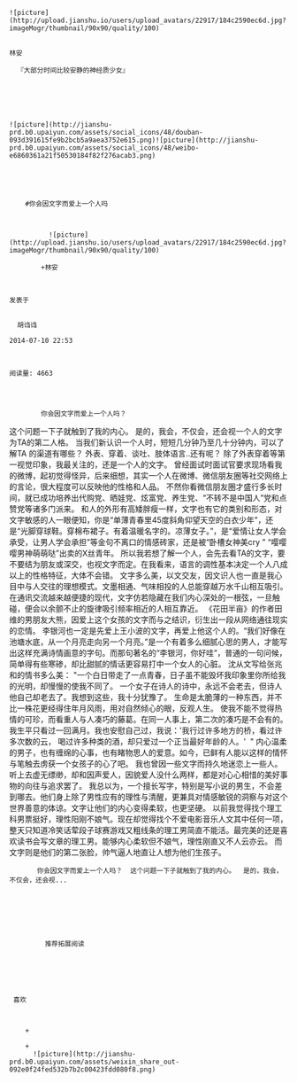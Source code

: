 
    
  
    ![picture](http://upload.jianshu.io/users/upload_avatars/22917/184c2590ec6d.jpg?imageMogr/thumbnail/90x90/quality/100)
    

    林安
  
      『大部分时间比较安静的神经质少女』




  
  
    ![picture](http://jianshu-prd.b0.upaiyun.com/assets/social_icons/48/douban-093d391615fe9b2bcb5a9aea3752e615.png)![picture](http://jianshu-prd.b0.upaiyun.com/assets/social_icons/48/weibo-e6860361a21f50530184f82f276acab3.png)
  


    
      
        #你会因文字而爱上一个人吗
        
          
            
              ![picture](http://upload.jianshu.io/users/upload_avatars/22917/184c2590ec6d.jpg?imageMogr/thumbnail/90x90/quality/100)
            
            +林安
        
        
    
    发表于 

    
      胡诌诌

    2014-07-10 22:53

    

    阅读量: 4663
  


        
            你会因文字而爱上一个人吗？
  这个问题一下子就触到了我的内心。
  是的，我会，不仅会，还会视一个人的文字为TA的第二人格。
  当我们新认识一个人时，短短几分钟乃至几十分钟内，可以了解TA 的渠道有哪些？
  外表、穿着、谈吐、肢体语言..还有呢？
  除了外表穿着等第一视觉印象，我最关注的，还是一个人的文字。
  曾经面试时面试官要求现场看我的微博，起初觉得怪异，后来细想，其实一个人在微博、微信朋友圈等社交网络上的言论，很大程度可以反映他的性格和人品。
  不然你看微信朋友圈才盛行多长时间，就已成功培养出代购党、晒娃党、炫富党、养生党、“不转不是中国人”党和点赞党等诸多门派来。
  和人的外形有高矮胖瘦一样，文字也有它的类别和形态，对文字敏感的人一眼便知，你是“单薄青春里45度斜角仰望天空的白衣少年”，还是“光脚穿球鞋。穿棉布裙子。有着温暖名字的。凉薄女子。”，是“爱情让女人学会承受，让男人学会承担”等金句不离口的情感砖家，还是被“卧槽女神美cry ” “嘤嘤嘤男神萌萌哒”出卖的X丝青年。
  所以我若想了解一个人，会先去看TA的文字，要不要结为朋友或深交，也视文字而定。在我看来，语言的调性基本决定一个人八成以上的性格特征，大体不会错。
  文字多么美，以文交友，因文识人也一直是我心目中与人交往的理想模式。文墨相通、气味相投的人总能穿越万水千山相互吸引。在通讯交流越来越便捷的现代，文字仿若隐藏在我们内心深处的一根弦，一旦触碰，便会以余颤不止的旋律吸引频率相近的人相互靠近。
  《花田半亩》的作者田维的男朋友大熊，因爱上这个女孩的文字而与之结识，衍生出一段从网络通往现实的恋情。
  李银河也一定是先爱上王小波的文字，再爱上他这个人的。“我们好像在池塘水底，从一个月亮走向另一个月亮。”是一个有着多么细腻心思的男人，才能写出这样充满诗情画意的字句。而那句著名的“李银河，你好哇”，普通的一句问候，简单得有些寒碜，却比甜腻的情话更容易打中一个女人的心脏。
  沈从文写给张兆和的情书多么美：
  "一个白日带走了一点青春，日子虽不能毁坏我印象里你所给我的光明，却慢慢的使我不同了。 一个女子在诗人的诗中，永远不会老去，但诗人他自己却老去了。我想到这些，我十分犹豫了。 生命是太脆薄的一种东西，并不比一株花更经得住年月风雨，用对自然倾心的眼，反观人生。 使我不能不觉得热情的可珍，而看重人与人凑巧的藤葛。在同一人事上，第二次的凑巧是不会有的。 我生平只看过一回满月。我也安慰自己过，我说：'我行过许多地方的桥，看过许多次数的云， 喝过许多种类的酒，却只爱过一个正当最好年龄的人。'  "
  内心温柔的男子，也有缠绵的心事，也有睹物思人的爱意。如今，已鲜有人能以这样的情怀与笔触去虏获一个女孩子的心了吧。
  我也曾因一些文字而持久地迷恋上一些人。听上去虚无缥缈，却和因声爱人，因貌爱人没什么两样，都是对心心相惜的美好事物的向往与追求罢了。
  我总以为，一个擅长写字，特别是写小说的男生，不会差到哪去。他们身上除了男性应有的理性与清醒，更兼具对情感敏锐的洞察与对这个世界善意的体谅。文字让他们的内心变得柔软，也更坚硬。
  以前我觉得找个理工科男票挺好，理性阳刚不娘气。现在却觉得找个不爱电影音乐人文其中任何一项，整天只知道冷笑话荤段子球赛游戏又粗线条的理工男简直不能活。最完美的还是喜欢读书会写文章的理工男。能够内心柔软但不娘气，理性刚直又不人云亦云。
  而文字则是他们的第二张脸，帅气逼人地直让人想为他们生孩子。

        
           你会因文字而爱上一个人吗？  这个问题一下子就触到了我的内心。  是的，我会，不仅会，还会视...
      
    
    
      
      
      
          
             推荐拓展阅读
        
      
    
    
      
          
     喜欢

      
      
        +
                  
        +
          ![picture](http://jianshu-prd.b0.upaiyun.com/assets/weixin_share_out-092e0f24fed532b7b2c00423fdd080f8.png)
        
      
    
  


